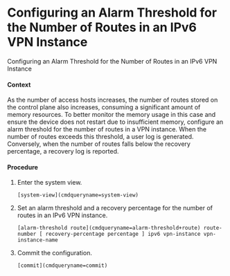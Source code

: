 Configuring an Alarm Threshold for the Number of Routes in an IPv6 VPN Instance
===============================================================================

Configuring an Alarm Threshold for the Number of Routes in an IPv6 VPN Instance

#### Context

As the number of access hosts increases, the number of routes stored on the control plane also increases, consuming a significant amount of memory resources. To better monitor the memory usage in this case and ensure the device does not restart due to insufficient memory, configure an alarm threshold for the number of routes in a VPN instance. When the number of routes exceeds this threshold, a user log is generated. Conversely, when the number of routes falls below the recovery percentage, a recovery log is reported.


#### Procedure

1. Enter the system view.
   
   
   ```
   [system-view](cmdqueryname=system-view)
   ```
2. Set an alarm threshold and a recovery percentage for the number of routes in an IPv6 VPN instance.
   
   
   ```
   [alarm-threshold route](cmdqueryname=alarm-threshold+route) route-number [ recovery-percentage percentage ] ipv6 vpn-instance vpn-instance-name
   ```
3. Commit the configuration.
   
   
   ```
   [commit](cmdqueryname=commit)
   ```